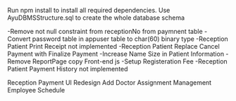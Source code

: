 Run npm install to install all required dependencies.
Use AyuDBMSStructure.sql to create the whole database schema

-Remove not null constraint from receptionNo from paymnent table
-Convert password table in appuser table to char(60) binary type
-Reception Patient Print Receipt not implemented
-Reception Patient Replace Cancel Payment with Finalize Payment
-Increase Name Size in Patient Information
-Remove ReportPage copy Front-end js 
-Setup Registeration Fee
-Reception Patient Payment History not implemented

Reception Payment UI Redesign
Add Doctor Assignment 
Management Employee Schedule